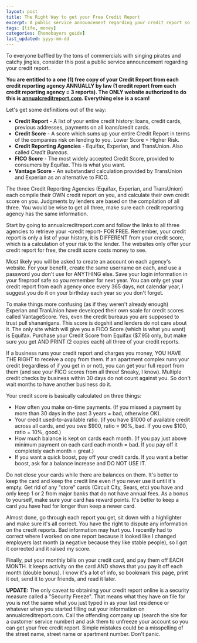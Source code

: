 ```yaml
---
layout: post
title: The Right Way to get your Free Credit Report
excerpt: A public service announcement regarding your credit report so you do not get taken advantage of by pirates.
tags: [life, money]
categories: [homebuyers guide]
last_updated: yyyy-mm-dd
---
```

To everyone baffled by the tons of commercials with singing pirates and catchy jingles, consider this post a public service announcement regarding your credit report.

**You are entitled to a one (1) free copy of your Credit Report from each credit reporting agency ANNUALLY by law (1 credit report from each credit reporting agency = 3 reports). The ONLY website authorized to do this is [annualcreditreport.com](https://www.annualcreditreport.com).  Everything else is a scam!**
<!--break-->
Let's get some definitions out of the way:

 * **Credit Report** - A list of your entire credit history: loans, credit cards, previous addresses, payments on all loans/credit cards.
 * **Credit Score** - A score which sums up your entire Credit Report in terms of the companies risk on lending to you.  Lower Score = Higher Risk.
 * **Credit Reporting Agencies** - Equifax, Experian, and TransUnion.  Also called *Credit Bureaus*.
 * **FICO Score** -  The most widely accepted Credit Score, provided to consumers by Equifax.  This is what you want.
 * **Vantage Score** - An substandard calculation provided by TransUnion and Experian as an alternative to FICO.

The three Credit Reporting Agencies (Equifax, Experian, and TransUnion) each compile their OWN credit report on you, and calculate their own credit score on you.  Judgments by lenders are based on the compilation of all three.  You would be wise to get all three, make sure each credit reporting agency has the same information.

Start by going to annualcreditreport.com and follow the links to all three agencies to retrieve your -credit report- FOR FREE.  Remember, your credit report is only a list of your history, it is DIFFERENT from your credit score, which is a calculation of your risk to the lender.  The websites only offer your credit report for free, the credit score costs money to see.

Most likely you will be asked to create an account on each agency's website.  For your benefit, create the same username on each, and use a password you don't use for ANYTHING else.   Save your login information in your fireproof safe so you remember for next year.  You can only get your credit report from each agency once every 365 days, not calendar year, I suggest you do it on your birthday each year so you don't forget.

To make things more confusing (as if they weren't already enough) Experian and TranUnion have developed their own scale for credit scores called VantageScore.  Yes, even the credit bureaus you are supposed to trust pull shananigans.  This score is dogshit and lenders do not care about it.  The only site which will give you a FICO Score (which is what you want) is Equifax. Purchase your Credit Score from Equifax ($7.95) only, but make sure you get AND PRINT (2 copies each) all three of your credit reports.

If a business runs your credit report and charges you money, YOU HAVE THE RIGHT to receive a copy from them. If an apartment complex runs your credit (regardless of if you get in or not), you can get your full report from them (and see your FICO scores from all three!  Sneaky, I know).   Multiple credit checks by business within 30 days do not count against you.  So don't wait months to have another business do it.

Your credit score is basically calculated on three things:

 * How often you make on-time payments.  (If you missed a payment by more than 30 days in the past 3 years = bad, otherwise OK).
 * Your credit used-to-available ratio.  (if you have $1000 of available credit across all cards, and you owe $900, ratio = 90%, bad.  If you owe $100, ratio = 10%, good.)
 * How much balance is kept on cards each month.  (If you pay just above minimum payment on each card each month = bad.  If you pay off it completely each month = great.)
 * If you want a quick boost, pay off your credit cards.  If you want a better boost, ask for a balance increase and DO NOT USE IT.

Do not close your cards while there are balances on them.  It's better to keep the card and keep the credit line even if you never use it until it's empty.  Get rid of any "store" cards (Circuit City, Sears, etc) you have and only keep 1 or 2 from major banks that do not have annual fees.  As a bonus to yourself, make sure your card has reward points.  It's better to keep a card you have had for longer than keep a newer card.

Almost done, go through each report you get, sit down with a highlighter and make sure it's all correct.  You have the right to dispute any information on the credit reports.  Bad information may hurt you.  I recently had to correct where I worked on one report because it looked like I changed employers last month (a negative because they like stable people), so I got it corrected and it raised my score.

Finally, put your monthly bills on your credit card, and pay them off EACH MONTH.  It keeps activity on the card AND shows that you pay it off each month (double bonus).  I know it's a lot of info, so bookmark this page, print it out, send it to your friends, and read it later.

**UPDATE:** The only caveat to obtaining your credit report online is a security measure called a "Security Freeze".  That means what they have on file for you is not the same what you just typed in as your last residence or whatever when you started filling out your information on annualcreditreport.com.  Call the offending company up (search the site for a customer service number) and ask them to unfreeze your account so you can get your free credit report.  Simple mistakes could be a misspelling of the street name, street name or apartment number.  Don't panic.

